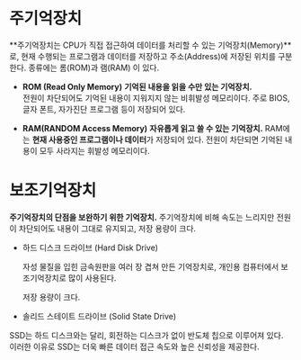 # 주기억장치

**주기억장치는 CPU가 직접 접근하여 데이터를 처리할 수 있는 기억장치(Memory)**로, 현재 수행되는 프로그램과 데이터를 저장하고 주소(Address)에 저장된 위치를 구분한다. 종류에는 롬(ROM)과 램(RAM) 이 있다.

- **ROM (Read Only Memory)**
  **기억된 내용을 읽을 수만 있는 기억장치.**  
  전원이 차단되어도 기억된 내용이 지워지지 않는 비휘발성 메모리이다.
  주로 BIOS, 글자 폰트, 자가진단 프로그램 등이 저장되어 있다.

* **RAM(RANDOM Access Memory)**
  **자유롭게 읽고 쓸 수 있는 기억장치.**
  RAM에는 **현재 사용중인 프로그램이나 데이터**가 저장되어 있다.
  전원이 차단되면 기억된 내용이 모두 사라지는 휘발성 메모리이다.

# 보조기억장치

**주기억장치의 단점을 보완하기 위한 기억장치.**
주기억장치에 비해 속도는 느리지만 전원이 차단되어도 내용이 그대로 유지되고, 저장 용량이 크다.

- 하드 디스크 드라이브 (Hard Disk Drive)

  자성 물질을 입힌 금속원판을 여러 장 겹쳐 만든 기억장치로, 개인용 컴퓨터에서 보조기억장치로 많이 사용된다.

  저장 용량이 크다.

* 솔리드 스테이트 드라이브 (Solid State Drive)

SSD는 하드 디스크와는 달리, 회전하는 디스크가 없이 반도체 칩으로 이루어져 있다. 이러한 이유로 SSD는 더욱 빠른 데이터 접근 속도와 높은 신뢰성을 제공한다.
